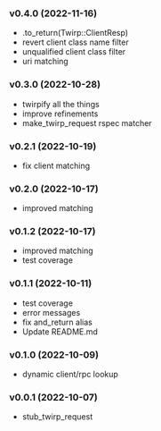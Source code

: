 ###  v0.4.0  (2022-11-16)
- .to_return(Twirp::ClientResp)
- revert client class name filter
- unqualified client class filter
- uri matching

###  v0.3.0  (2022-10-28)
- twirpify all the things
- improve refinements
- make_twirp_request rspec matcher

###  v0.2.1  (2022-10-19)
- fix client matching

###  v0.2.0  (2022-10-17)
- improved matching

###  v0.1.2  (2022-10-17)
- improved matching
- test coverage

###  v0.1.1  (2022-10-11)
- test coverage
- error messages
- fix and_return alias
- Update README.md

###  v0.1.0  (2022-10-09)
- dynamic client/rpc lookup

###  v0.0.1  (2022-10-07)
- stub_twirp_request

